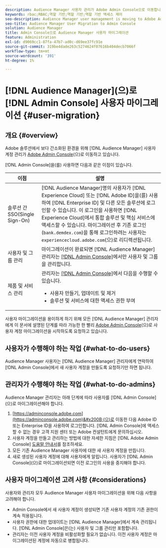 ```yaml
---
description: Audience Manager 사용자 관리가 Adobe Admin Console으로 이동합니다. 이 문서에서는 사용자 마이그레이션을 준비하기 위해 수행해야 하는 작업과 마이그레이션이 완료되면 변경되는 작업을 설명합니다.
keywords: rbac;RBAC;역할 기반;역할 기반;역할 기반 액세스 제어
seo-description: Audience Manager user management is moving to Adobe Admin Console. This article explains what you need to do to prepare for user migration, and what will change once the migration is complete.
seo-title: Audience Manager User Migration to Admin Console
solution: Audience Manager
title: Admin Console으로 Audience Manager 사용자 마이그레이션
feature: Administration
exl-id: d9069cc1-87fa-47b7-ad0c-d69ee37fc91e
source-git-commit: 319be4dade263c5274624f07616b404decb7066f
workflow-type: tm+mt
source-wordcount: '391'
ht-degree: 1%

---
```


# [!DNL Audience Manager]&#x200B;(으)로 [!DNL Admin Console] 사용자 마이그레이션 {#user-migration}

## 개요 {#overview}

Adobe 솔루션에서 보다 간소화된 환경을 위해 [!DNL Audience Manager] 사용자 계정 관리가 [Adobe Admin Console](https://helpx.adobe.com/enterprise/using/admin-console.html)&#x200B;(으)로 이동하고 있습니다.

[!DNL Admin Console]을(를) 사용하면 다음과 같은 이점이 있습니다.

| 이점 | 설명 |
|---|---|
| 솔루션 간 SSO(Single Sign-On) | [!DNL Audience Manager]명의 사용자가 [!DNL Experience Cloud] 또는 [!DNL Adobe ID]을(를) 사용하여 [!DNL Enterprise ID] 및 다른 모든 솔루션에 로그인할 수 있습니다. 이 로그인을 사용하면 [!DNL Experience Cloud]에서 통합 솔루션 및 핵심 서비스에 액세스할 수 있습니다. 마이그레이션 후 기존 로그인(`bank.demdex.com`)을 통해 로그인하려는 사용자는 `experiencecloud.adobe.com`(으)로 리디렉션됩니다. |
| 사용자 및 그룹 관리 | 마이그레이션이 완료되면 [!DNL Audience Manager] 관리자는 [[!DNL Admin Console]](https://adminconsole.adobe.com/enterprise/)에서만 사용자 및 그룹을 관리합니다. |
| 제품 및 서비스 관리 | 관리자는 [[!DNL Admin Console]](https://adminconsole.adobe.com/enterprise/)에서 다음을 수행할 수 있습니다. <ul><li>사용자 만들기, 업데이트 및 제거</li><li>솔루션 및 서비스에 대한 액세스 권한 부여</li></ul> |

사용자 마이그레이션을 용이하게 하기 위해 모든 [!DNL Audience Manager] 관리자에게 이 문서에 설명된 단계를 따라 가능한 한 빨리 [Adobe Admin Console](https://helpx.adobe.com/enterprise/using/admin-console.html)&#x200B;(으)로 사용자 계정 마이그레이션을 시작하도록 요청하고 있습니다.

## 사용자가 수행해야 하는 작업 {#what-to-do-users}

Audience Manager 사용자는 [!DNL Audience Manager] 관리자에게 연락하여 [!DNL Admin Console]에서 새 사용자 계정을 만들도록 요청하기만 하면 됩니다.

## 관리자가 수행해야 하는 작업 {#what-to-do-admins}

Audience Manager 관리자는 아래 단계에 따라 사용자를 [!DNL Admin Console]&#x200B;(으)로 마이그레이션해야 합니다.

1. [https://adminconsole.adobe.com](https://adminconsole.adobe.com)&#x200B;(으)로 이동한 다음 Adobe ID 또는 Enterprise ID을 사용하여 로그인합니다. [!DNL Admin Console]에 액세스할 수 없는 경우 고객 지원 센터 또는 Adobe 컨설턴트에게 문의하십시오.
2. 사용자 계정을 만들고 관리하는 방법에 대한 자세한 지침은 [!DNL Adobe Admin Console] [도움말 안내서](https://helpx.adobe.com/enterprise/admin-guide.html/enterprise/using/users.ug.html)를 참조하세요.
3. 모든 기존 Audience Manager 사용자에 대한 새 사용자 계정을 만듭니다.
4. 새로 생성된 사용자 계정에 대해 사용자에게 알립니다. 사용자가 [!DNL Admin Console]&#x200B;(으)로 마이그레이션되면 이전 로그인의 사용을 중지해야 합니다.

## 사용자 마이그레이션 고려 사항 {#considerations}

사용자와 관리자 모두 Audience Manager 사용자 마이그레이션을 위해 다음 사항을 고려해야 합니다.

* Admin Console에서 새 사용자 계정이 생성되면 기존 사용자 계정의 기존 권한이 계속 적용됩니다.
* 사용자 권한에 대한 업데이트는 [!DNL Audience Manager]에서 계속 관리됩니다. [!DNL Admin Console]은(는) 사용자 및 그룹 관리만 포함합니다.
* 관리자는 이전 사용자 계정을 비활성화할 필요가 없습니다. 이전 사용자 계정은 마이그레이션된 계정에 자동으로 병합됩니다.
